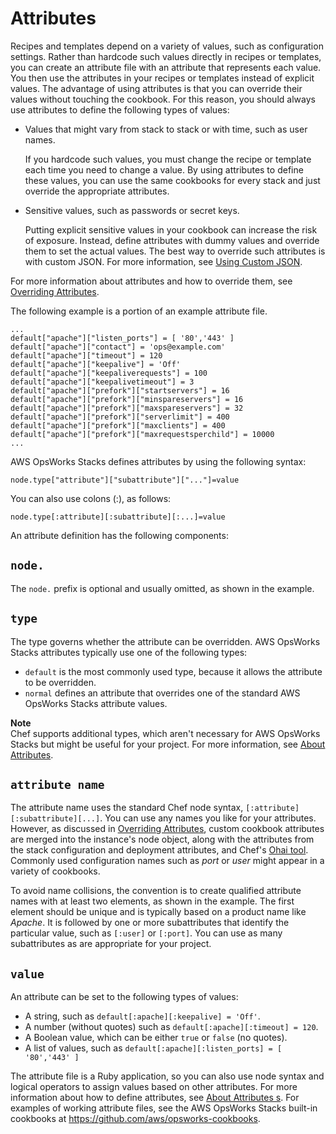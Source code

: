 # Attributes<a name="workingcookbook-installingcustom-components-attributes"></a>

Recipes and templates depend on a variety of values, such as configuration settings\. Rather than hardcode such values directly in recipes or templates, you can create an attribute file with an attribute that represents each value\. You then use the attributes in your recipes or templates instead of explicit values\. The advantage of using attributes is that you can override their values without touching the cookbook\. For this reason, you should always use attributes to define the following types of values:
+ Values that might vary from stack to stack or with time, such as user names\.

  If you hardcode such values, you must change the recipe or template each time you need to change a value\. By using attributes to define these values, you can use the same cookbooks for every stack and just override the appropriate attributes\.
+ Sensitive values, such as passwords or secret keys\.

  Putting explicit sensitive values in your cookbook can increase the risk of exposure\. Instead, define attributes with dummy values and override them to set the actual values\. The best way to override such attributes is with custom JSON\. For more information, see [Using Custom JSON](workingcookbook-json-override.md)\.

For more information about attributes and how to override them, see [Overriding Attributes](workingcookbook-attributes.md)\. 

The following example is a portion of an example attribute file\.

```
...
default["apache"]["listen_ports"] = [ '80','443' ]
default["apache"]["contact"] = 'ops@example.com'
default["apache"]["timeout"] = 120
default["apache"]["keepalive"] = 'Off'
default["apache"]["keepaliverequests"] = 100
default["apache"]["keepalivetimeout"] = 3
default["apache"]["prefork"]["startservers"] = 16
default["apache"]["prefork"]["minspareservers"] = 16
default["apache"]["prefork"]["maxspareservers"] = 32
default["apache"]["prefork"]["serverlimit"] = 400
default["apache"]["prefork"]["maxclients"] = 400
default["apache"]["prefork"]["maxrequestsperchild"] = 10000
...
```

 AWS OpsWorks Stacks defines attributes by using the following syntax:

```
node.type["attribute"]["subattribute"]["..."]=value
```

You can also use colons \(:\), as follows:

```
node.type[:attribute][:subattribute][:...]=value
```

An attribute definition has the following components:

## `node.`<a name="node"></a>

The `node.` prefix is optional and usually omitted, as shown in the example\.

## `type`<a name="type"></a>

The type governs whether the attribute can be overridden\. AWS OpsWorks Stacks attributes typically use one of the following types:
+ `default` is the most commonly used type, because it allows the attribute to be overridden\.
+ `normal` defines an attribute that overrides one of the standard AWS OpsWorks Stacks attribute values\.

**Note**  
Chef supports additional types, which aren't necessary for AWS OpsWorks Stacks but might be useful for your project\. For more information, see [About Attributes](http://docs.chef.io/attributes.html)\.

## `attribute name`<a name="attribute-name"></a>

The attribute name uses the standard Chef node syntax, `[:attribute][:subattribute][...]`\. You can use any names you like for your attributes\. However, as discussed in [Overriding Attributes](workingcookbook-attributes.md), custom cookbook attributes are merged into the instance's node object, along with the attributes from the stack configuration and deployment attributes, and Chef's [Ohai tool](https://docs.chef.io/ohai.html)\. Commonly used configuration names such as *port* or *user* might appear in a variety of cookbooks\.

To avoid name collisions, the convention is to create qualified attribute names with at least two elements, as shown in the example\. The first element should be unique and is typically based on a product name like *Apache*\. It is followed by one or more subattributes that identify the particular value, such as `[:user]` or `[:port]`\. You can use as many subattributes as are appropriate for your project\.

## `value`<a name="value"></a>

An attribute can be set to the following types of values:
+ A string, such as `default[:apache][:keepalive] = 'Off'`\.
+ A number \(without quotes\) such as `default[:apache][:timeout] = 120`\.
+ A Boolean value, which can be either `true` or `false` \(no quotes\)\.
+ A list of values, such as `default[:apache][:listen_ports] = [ '80','443' ]`

The attribute file is a Ruby application, so you can also use node syntax and logical operators to assign values based on other attributes\. For more information about how to define attributes, see [About Attributes s](https://docs.chef.io/chef_overview_attributes.html)\. For examples of working attribute files, see the AWS OpsWorks Stacks built\-in cookbooks at [https://github\.com/aws/opsworks\-cookbooks](https://github.com/aws/opsworks-cookbooks)\.